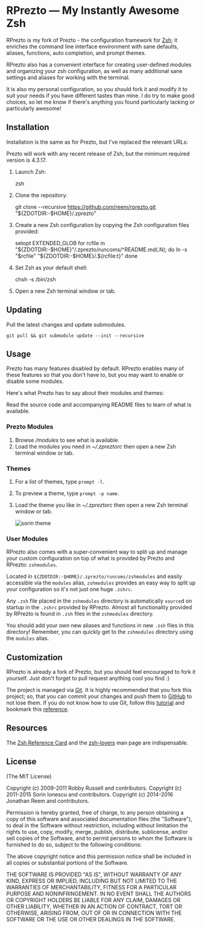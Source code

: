 RPrezto — My Instantly Awesome Zsh
==============================

RPrezto is my fork of Prezto - the configuration framework for [Zsh][1];
it enriches the command line interface environment with sane defaults,
aliases, functions, auto completion, and prompt themes.

RPrezto also has a convenient interface for creating user-defined modules
and organizing your zsh configuration, as well as many additional sane settings
and aliases for working with the terminal.

It is also my personal configuration, so you should fork it and modify it to
suit your needs if you have different tastes than mine. I do try to make good
choices, so let me know if there's anything you found particularly lacking or
particularly awesome!

Installation
------------

Installation is the same as for Prezto, but I've replaced the relevant URLs:

Prezto will work with any recent release of Zsh, but the minimum required
version is 4.3.17.

  1. Launch Zsh:

        zsh

  2. Clone the repository:

        git clone --recursive https://github.com/reem/rprezto.git "${ZDOTDIR:-$HOME}/.zprezto"

  3. Create a new Zsh configuration by copying the Zsh configuration files
     provided:

        setopt EXTENDED_GLOB
        for rcfile in "${ZDOTDIR:-$HOME}"/.zprezto/runcoms/^README.md(.N); do
          ln -s "$rcfile" "${ZDOTDIR:-$HOME}/.${rcfile:t}"
        done

  4. Set Zsh as your default shell:

        chsh -s /bin/zsh

  5. Open a new Zsh terminal window or tab.

Updating
--------

Pull the latest changes and update submodules.

    git pull && git submodule update --init --recursive

Usage
-----

Prezto has many features disabled by default. RPrezto enables many of these
features so that you don't have to, but you may want to enable or disable some
modules.

Here's what Prezto has to say about their modules and themes:

Read the source code and accompanying README files to learn of what is available.

### Prezto Modules

  1. Browse */modules* to see what is available.
  2. Load the modules you need in *~/.zpreztorc* then open a new Zsh terminal
     window or tab.

### Themes

  1. For a list of themes, type `prompt -l`.
  2. To preview a theme, type `prompt -p name`.
  3. Load the theme you like in *~/.zpreztorc* then open a new Zsh terminal
     window or tab.

     ![sorin theme][2]

### User Modules

RPrezto also comes with a super-convenient way to split up and manage your
custom configuration on top of what is provided by Prezto and RPrezto:
`zshmodules`.

Located in `${ZDOTDIR:-$HOME}/.zprezto/runcoms/zshmodules` and easily
accessible via the `modules` alias, `zshmodules` provides an easy way to split
up your configuration so it's not just one huge `.zshrc`.

Any `.zsh` file placed in the `zshmodules` directory is automatically `source`d on
startup in the `.zshrc` provided by RPrezto. Almost all functionality provided
by RPrezto is found in `.zsh` files in the `zshmodules` directory.

You should add your own new aliases and functions in new `.zsh` files in this
directory! Remember, you can quickly get to the `zshmodules` directory using
the `modules` alias.

Customization
-------------

RPrezto is already a fork of Prezto, but you should feel encouraged to fork it
yourself. Just don't forget to pull request anything cool you find :)

The project is managed via [Git][3]. It is highly recommended that you fork this
project; so, that you can commit your changes and push them to [GitHub][4] to
not lose them. If you do not know how to use Git, follow this [tutorial][5] and
bookmark this [reference][6].

Resources
---------

The [Zsh Reference Card][7] and the [zsh-lovers][8] man page are indispensable.

License
-------

(The MIT License)

Copyright (c) 2009-2011 Robby Russell and contributors.
Copyright (c) 2011-2015 Sorin Ionescu and contributors.
Copyright (c) 2014-2016 Jonathan Reem and contributors.

Permission is hereby granted, free of charge, to any person obtaining a copy of
this software and associated documentation files (the "Software"), to deal in
the Software without restriction, including without limitation the rights to
use, copy, modify, merge, publish, distribute, sublicense, and/or sell copies
of the Software, and to permit persons to whom the Software is furnished to do
so, subject to the following conditions:

The above copyright notice and this permission notice shall be included in all
copies or substantial portions of the Software.

THE SOFTWARE IS PROVIDED "AS IS", WITHOUT WARRANTY OF ANY KIND, EXPRESS OR
IMPLIED, INCLUDING BUT NOT LIMITED TO THE WARRANTIES OF MERCHANTABILITY,
FITNESS FOR A PARTICULAR PURPOSE AND NONINFRINGEMENT. IN NO EVENT SHALL THE
AUTHORS OR COPYRIGHT HOLDERS BE LIABLE FOR ANY CLAIM, DAMAGES OR OTHER
LIABILITY, WHETHER IN AN ACTION OF CONTRACT, TORT OR OTHERWISE, ARISING FROM,
OUT OF OR IN CONNECTION WITH THE SOFTWARE OR THE USE OR OTHER DEALINGS IN THE
SOFTWARE.

[1]: http://www.zsh.org
[2]: http://i.imgur.com/nrGV6pg.png "sorin theme"
[3]: http://git-scm.com
[4]: https://github.com
[5]: http://gitimmersion.com
[6]: http://gitref.org
[7]: http://www.bash2zsh.com/zsh_refcard/refcard.pdf
[8]: http://grml.org/zsh/zsh-lovers.html
